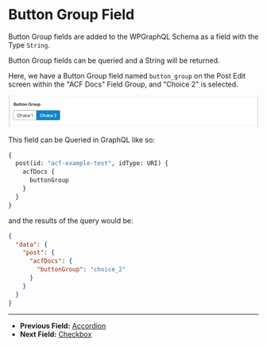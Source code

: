 # Button Group Field

Button Group fields are added to the WPGraphQL Schema as a field with the Type `String`.

Button Group fields can be queried and a String will be returned.

Here, we have a Button Group field named `button_group` on the Post Edit screen within the "ACF Docs" Field Group, and "Choice 2" is selected.

![Button Group field in the Edit Post screen](../img/button-group-field-input.png?raw=true)

This field can be Queried in GraphQL like so:

```graphql
{
  post(id: "acf-example-test", idType: URI) {
    acfDocs {
      buttonGroup
    }
  }
}
```

and the results of the query would be:

```json
{
  "data": {
    "post": {
      "acfDocs": {
        "buttonGroup": "choice_2"
      }
    }
  }
}
```

----

- **Previous Field:** [Accordion](./accordion.md)
- **Next Field:** [Checkbox](./checkbox.md)
